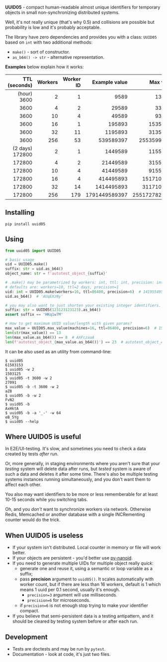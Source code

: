 **UUID05** - compact human-readable almost unique identifiers for temporary objects
in small non-synchronizing distributed systems.

Well, it's not really unique (that's why 0.5) and collisions are possible
but probability is low and it's probably acceptable.

The library have zero dependencies and provides you with a class: `UUID05` based on `int` with two additional methods:

- `make()` - sort of constructor.
- `as_b64() -> str` - alternative representation.

**Examples** below explain how it works:

| TTL <br/>(seconds) | Workers | Worker ID | Example value |     Max value | .as_b64(max_value) |
|-------------------:|--------:|----------:|--------------:|--------------:|--------------------|
|        (hour) 3600 |       2 |         1 |          9589 |        132400 | AgUw               |
|               3600 |       4 |         2 |         29589 |        332400 | BRJw               |
|               3600 |      10 |         4 |         49589 |        932400 | Djow               |
|               3600 |      16 |         1 |        195893 |      15356400 | 6lHw               |
|               3600 |      32 |        11 |       1195893 |      31356400 | Ad518A             |
|               3600 |     256 |        53 |     539589397 |   25535996400 | BfIQYfA            |
|    (2 days) 172800 |       2 |         1 |       1449589 |      11555200 | sFGA               |
|             172800 |       4 |         2 |      21449589 |      31555200 | AeF-gA             |
|             172800 |      10 |         4 |      41449589 |      91555200 | BXUFgA             |
|             172800 |      16 |         4 |     414495893 |    1517107200 | Wm04AA             |
|             172800 |      32 |        14 |    1414495893 |    3117107200 | uctIAA             |
|             172800 |     256 |       179 | 1791449589397 | 2551727827200 | AlIe1KkA           |

## Installing

``` shell
pip install uuid05
```

## Using

``` python
from uuid05 import UUID05

# basic usage
uid = UUID05.make()
suffix: str = uid.as_b64()
object_name: str = f'autotest_object_{suffix}'

# .make() may be parametrized by workers: int, ttl: int, precision: int
# defaults are: workers=10, ttl=2 days, precision=1
uid: int = UUID05.make(workers=16, ttl=86400, precision=6)  # 1419554951415
uid.as_b64()  # 'AUqEXzNy'

# you may also want to just shorten your existing integer identifiers.
suffix: str = UUID05(123123123123).as_b64()
assert suffix == 'HKq1w7M'

# How to get maximum UUID value/length with given params?
max_value = UUID05.max_value(machines=16, ttl=86400, precision=6)  # 1586399913600
len(str(max_value)) == 13
len(max_value.as_b64()) == 8  # AXFczaaA
len(f'autotest_object_{max_value.as_b64()}') == 23  # autotest_object_AXFczaaA
```

It can be also used as an utility from command-line:

``` shell
$ uuid05
61503153
$ uuid05 -w 2
1503125
$ uuid05 -t 3600 -w 2
27091
$ uuid05 -b -t 3600 -w 2
aZ8
$ uuid05 -b -w 2
FvN2
$ uuid05 -b
AxHktA
$ uuid05 -b -a '_-' -w 64
eB_5Yg
$ uuid05 --help
```

## Where UUID05 is useful

In E2E/UI-testing. It's slow, and sometimes you need to check a data created by tests _after_ run.

Or, more generally, in staging environments where you aren't sure that your _testing_ system 
will delete data after runs, but _tested_ system is aware of such a data and deletes it after some time.
There's also be multiple testing systems instances running simultaneously, and you don't want them to affect each other.

You also may want identifiers to be more or less rememberable for at least 10-15 seconds while you switching tabs.

Oh, and you _don't_ want to synchronize workers via network.
Otherwise Redis, Memcached or another database with a single INCRementing counter would do the trick.

## When UUID05 is useless

- If your system isn't distributed. Local counter in memory or file will work better.
- If your objects are persistent - you'd better use [py-nanoid](https://github.com/puyuan/py-nanoid). 
- If you need to generate multiple UIDs for multiple object really _quick_:
  - generate one and reuse it, using a semantic or loop variable as a suffix;
  - pass **precision** argument to `uuid05()`. It scales automatically with worker count,
    but if there are less than 16 workers, default is 1 which means 1 uuid per 0.1 second, usually it's enough.
    - `precision=3` argument will use milliseconds.
    - `precision=6` for microseconds.
  - if `precision=6` is not enough stop trying to make your identifier compact.
- If you believe that semi-persistent data is a testing antipattern,
  and it should be cleared by testing system before or after each run.

## Development

- Tests are doctests and may be run by `pytest`.
- Documentation - look at code, it's just two files.
